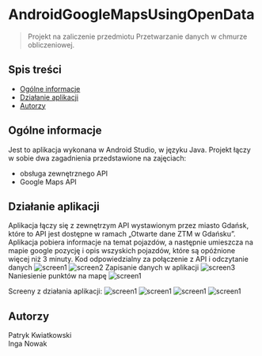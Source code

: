 # AndroidGoogleMapsUsingOpenData
> Projekt na zaliczenie przedmiotu Przetwarzanie danych w chmurze obliczeniowej.

## Spis treści
* [Ogólne informacje](#ogólne-informacje)
* [Działanie aplikacji](#działanie-aplikacji)
* [Autorzy](#autorzy)

## Ogólne informacje
Jest to aplikacja wykonana w Android Studio, w języku Java. Projekt łączy w sobie dwa zagadnienia przedstawione na zajęciach:
- obsługa zewnętrznego API
- Google Maps API

## Działanie aplikacji
Aplikacja łączy się z zewnętrzym API wystawionym przez miasto Gdańsk, które to API jest dostępne w ramach „Otwarte dane ZTM w Gdańsku”. 
Aplikacja pobiera informacje na temat pojazdów, a następnie umieszcza na mapie google pozycję i opis wszyskich pojazdów, które są opóźnione więcej niż 3 minuty. 
Kod odpowiedzialny za połączenie z API i odczytanie danych
![screen1](/img/Screenshot_1.png)
![screen2](/img/Screenshot_2.png)
Zapisanie danych w aplikacji
![screen3](/img/Screenshot_3.png)
Naniesienie punktów na mapę
![screen1](/img/Screenshot_4.png)

Screeny z działania aplikacji:
![screen1](/img/Screenshot_20210601-130724.png)
![screen1](/img/Screenshot_20210601-130743.png)
![screen1](/img/Screenshot_20210601-130803.png)
![screen1](/img/Screenshot_20210601-130818.png)

## Autorzy
Patryk Kwiatkowski  
Inga Nowak
